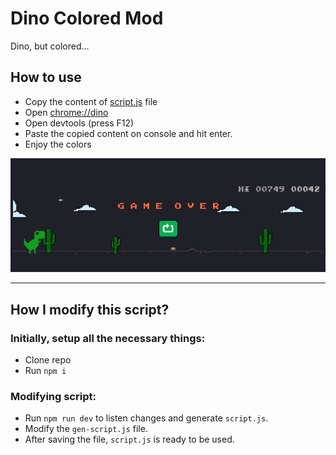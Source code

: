 # Dino Colored Mod

Dino, but colored...

## How to use

- Copy the content of [script.js](https://raw.githubusercontent.com/vanflux/dino-colored/main/script.js) file
- Open [chrome://dino](chrome://dino)
- Open devtools (press F12)
- Paste the copied content on console and hit enter.
- Enjoy the colors


![Screenshot](screenshot.png)

---

##  How I modify this script?

### Initially, setup all the necessary things:
- Clone repo
- Run `npm i`

### Modifying script:
- Run `npm run dev` to listen changes and generate `script.js`.
- Modify the `gen-script.js` file.
- After saving the file, `script.js` is ready to be used.
